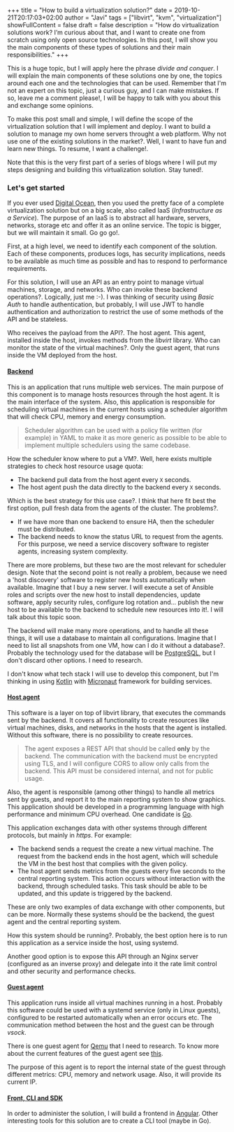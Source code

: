 +++
title = "How to build a virtualization solution?"
date = 2019-10-21T20:17:03+02:00
author = "Javi"
tags = ["libvirt", "kvm", "virtualization"]
showFullContent = false
draft = false
description = "How do virtualization solutions work? I’m curious about that, and I want to create one from scratch using only open source technologies. In this post, I will show you the main components of these types of solutions and their main responsibilities."
+++

This is a huge topic, but I will apply here the phrase *divide and conquer*. I will explain the main components of these solutions one by one, the topics around each one and the technologies that can be used. Remember that I'm not an expert on this topic, just a curious guy, and I can make mistakes. If so, leave me a comment please!, I will be happy to talk with you about this and exchange some opinions.

To make this post small and simple, I will define the scope of the virtualization solution that I will implement and deploy. I want to build a solution to manage my own home servers throught a web platform. Why not use one of the existing solutions in the market?. Well, I want to have fun and learn new things. To resume, I want a challenge!.

Note that this is the very first part of a series of blogs where I will put my steps designing and building this virtualization solution. Stay tuned!.

### Let's get started

If you ever used [Digital Ocean](https://m.do.co/c/6f2ea013e5c7), then you used the pretty face of a complete virtualization solution but on a big scale, also called IaaS (*Infrastructure as a Service*). The purpose of an IaaS is to abstract all hardware, servers, networks, storage etc and offer it as an online service. The topic is bigger, but we will maintain it small. Go go go!.

First, at a high level, we need to identify each component of the solution. Each of these components, produces logs, has security implications, needs to be available as much time as possible and has to respond to performance requirements.

For this solution, I will use an API as an entry point to manage virtual machines, storage, and networks. Who can invoke these backend operations?. Logically, just me :-). I was thinking of security using *Basic Auth* to handle authentication, but probably, I will use JWT to handle authentication and authorization to restrict the use of some methods of the API and be stateless. 

Who receives the payload from the API?. The host agent. This agent, installed inside the host, invokes methods from the *libvirt* library. Who can monitor the state of the virtual machines?. Only the guest agent, that runs inside the VM deployed from the host.

#### <u>Backend</u>

This is an application that runs multiple web services. The main purpose of this component is to manage hosts resources through the host agent. It is the main interface of the system. Also, this application is responsible for scheduling virtual machines in the current hosts using a scheduler algorithm that will check CPU, memory and energy consumption.

>Scheduler algorithm can be used with a policy file written (for example) in YAML to make it as more generic as possible to be able to implement multiple schedulers using the same codebase.

How the scheduler know where to put a VM?. Well, here exists multiple strategies to check host resource usage quota:

* The backend pull data from the host agent every `X` seconds.
* The host agent push the data directly to the backend every `X` seconds.

Which is the best strategy for this use case?. I think that here fit best the first option, pull fresh data from the agents of the cluster. The problems?. 

* If we have more than one backend to ensure HA, then the scheduler must be distributed.
* The backend needs to know the status URL to request from the agents. For this purpose, we need a service discovery software to register agents, increasing system complexity.

There are more problems, but these two are the most relevant for scheduler design. Note that the second point is not really a problem, because we need a 'host discovery' software to register new hosts automatically when available. Imagine that I buy a new server. I will execute a set of Ansible roles and scripts over the new host to install dependencies, update software, apply security rules, configure log rotation and... publish the new host to be available to the backend to schedule new resources into it!. I will talk about this topic soon.

The backend will make many more operations, and to handle all these things, it will use a database to maintain all configurations. Imagine that I need to list all snapshots from one VM, how can I do it without a database?. Probably the technology used for the database will be [PostgreSQL](https://www.postgresql.org/), but I don't discard other options. I need to research.

I don't know what tech stack I will use to develop this component, but I'm thinking in using [Kotlin](https://kotlinlang.org/) with [Micronaut](https://micronaut.io/) framework for building services.

#### <u>Host agent</u>

This software is a layer on top of libvirt library, that executes the commands sent by the backend. It covers all functionality to create resources like virtual machines, disks, and networks in the hosts that the agent is installed. Without this software, there is no possibility to create resources.

>The agent exposes a REST API that should be called **only** by the backend. The communication with the backend must be encrypted using TLS, and I will configure CORS to allow only calls from the backend. This API must be considered internal, and not for public usage.

Also, the agent is responsible (among other things) to handle all metrics sent by guests, and report it to the main reporting system to show graphics. This application should be developed in a programming language with high performance and minimum CPU overhead. One candidate is [Go](https://golang.org/).

This application exchanges data with other systems through different protocols, but mainly in *https*. For example:

* The backend sends a request the create a new virtual machine. The request from the backend ends in the host agent, which will schedule the VM in the best host that complies with the given policy.
* The host agent sends metrics from the guests every five seconds to the central reporting system. This action occurs without interaction with the backend, through scheduled tasks. This task should be able to be updated, and this update is triggered by the backend.

These are only two examples of data exchange with other components, but can be more. Normally these systems should be the backend, the guest agent and the central reporting system.

How this system should be running?. Probably, the best option here is to run this application as a service inside the host, using systemd.

Another good option is to expose this API through an Nginx server (configured as an inverse proxy) and delegate into it the rate limit control and other security and performance checks.

#### <u>Guest agent</u>

This application runs inside all virtual machines running in a host. Probably this software could be used with a systemd service (only in Linux guests), configured to be restarted automatically when an error occurs etc. The communication method between the host and the guest can be through *vsock*. 

There is one guest agent for [Qemu](https://wiki.libvirt.org/page/Qemu_guest_agent) that I need to research. To know more about the current features of the guest agent see [this](https://wiki.qemu.org/Features/GuestAgent).

The purpose of this agent is to report the internal state of the guest through different metrics: CPU, memory and network usage. Also, it will provide its current IP.

#### <u>Front, CLI and SDK</u>

In order to administer the solution, I will build a frontend in [Angular](https://angular.io/). Other interesting tools for this solution are to create a CLI tool (maybe in Go).
